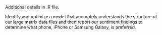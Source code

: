 Additional details in .R file.

Identify and optimize a model that accurately understands the structure of our large matrix data files and then report our sentiment findings to determine what phone, iPhone or Samsung Galaxy, is preferred.
